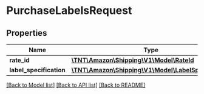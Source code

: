 # PurchaseLabelsRequest

## Properties
Name | Type | Description | Notes
------------ | ------------- | ------------- | -------------
**rate_id** | [**\TNT\Amazon\Shipping\V1\Model\RateId**](RateId.md) |  | 
**label_specification** | [**\TNT\Amazon\Shipping\V1\Model\LabelSpecification**](LabelSpecification.md) |  | 

[[Back to Model list]](../README.md#documentation-for-models) [[Back to API list]](../README.md#documentation-for-api-endpoints) [[Back to README]](../README.md)


